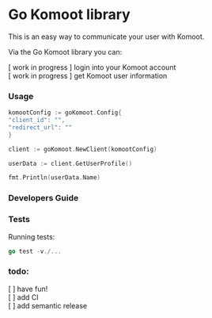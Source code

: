 # Go Komoot library

This is an easy way to communicate your user with Komoot.

Via the Go Komoot library you can:

[ work in progress ] login into your Komoot account  
[ work in progress ] get Komoot user information

### Usage

```go
komootConfig := goKomoot.Config{
"client_id": "",
"redirect_url": ""
}

client := goKomoot.NewClient(komootConfig)

userData := client.GetUserProfile()

fmt.Println(userData.Name)
```

### Developers Guide

### Tests

Running tests:

```go
go test -v./...
```

### todo:

[ ] have fun!  
[ ] add CI  
[ ] add semantic release  